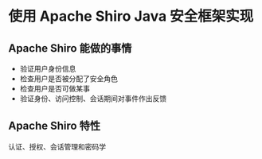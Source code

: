 
# 使用 Apache Shiro Java 安全框架实现

## Apache Shiro 能做的事情

* 验证用户身份信息
* 检查用户是否被分配了安全角色
* 检查用户是否可做某事
* 验证身份、访问控制、会话期间对事件作出反馈

## Apache Shiro 特性

认证、授权、会话管理和密码学
